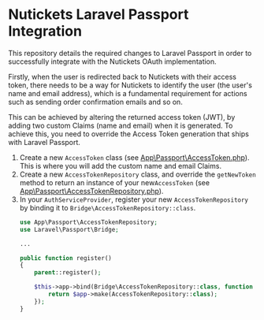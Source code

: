 # Nutickets Laravel Passport Integration

This repository details the required changes to Laravel Passport in order to successfully integrate with the Nutickets
OAuth implementation.

Firstly, when the user is redirected back to Nutickets with their access token, there needs to be a way for Nutickets to
identify the user (the user's name and email address), which is a fundamental requirement for actions such as sending
order confirmation emails and so on.

This can be achieved by altering the returned access token (JWT), by adding two custom Claims (name and email) when it
is generated. To achieve this, you need to override the Access Token generation that ships with Laravel Passport.

1. Create a new `AccessToken` class (see [App\Passport\AccessToken.php](https://github.com/charlie-waddell/nutickets-passport-example/blob/main/app/Passport/AccessToken.php)). This is where you will add the custom name and email Claims.
2. Create a new `AccessTokenRepository` class, and override the `getNewToken` method to return an instance of your new`AccessToken` (see [App\Passport\AccessTokenRepository.php](https://github.com/charlie-waddell/nutickets-passport-example/blob/main/app/Passport/AccessTokenRepository.php)).
3. In your `AuthServiceProvider`, register your new `AccessTokenRepository` by binding it to `Bridge\AccessTokenRepository::class`.
   ```php
   use App\Passport\AccessTokenRepository;
   use Laravel\Passport\Bridge;
   
   ...
   
   public function register()
   {
       parent::register();

       $this->app->bind(Bridge\AccessTokenRepository::class, function ($app) {
           return $app->make(AccessTokenRepository::class);
       });
   }
   ```
